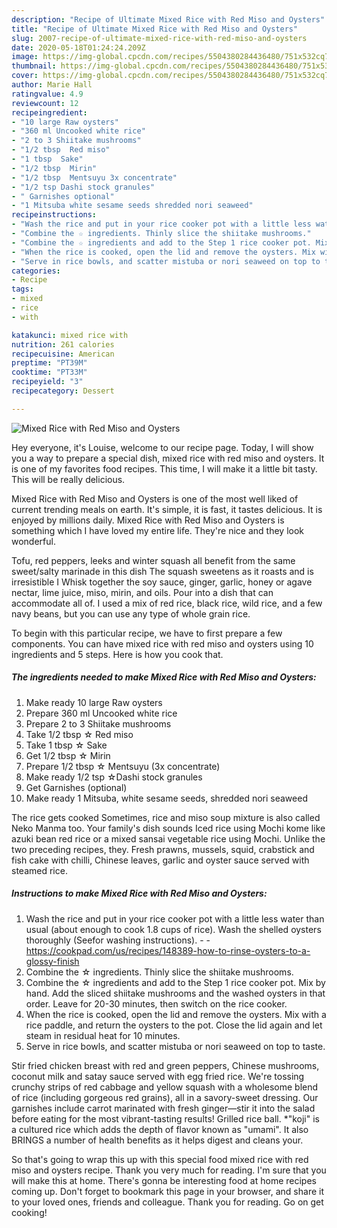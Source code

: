 ```yaml
---
description: "Recipe of Ultimate Mixed Rice with Red Miso and Oysters"
title: "Recipe of Ultimate Mixed Rice with Red Miso and Oysters"
slug: 2007-recipe-of-ultimate-mixed-rice-with-red-miso-and-oysters
date: 2020-05-18T01:24:24.209Z
image: https://img-global.cpcdn.com/recipes/5504380284436480/751x532cq70/mixed-rice-with-red-miso-and-oysters-recipe-main-photo.jpg
thumbnail: https://img-global.cpcdn.com/recipes/5504380284436480/751x532cq70/mixed-rice-with-red-miso-and-oysters-recipe-main-photo.jpg
cover: https://img-global.cpcdn.com/recipes/5504380284436480/751x532cq70/mixed-rice-with-red-miso-and-oysters-recipe-main-photo.jpg
author: Marie Hall
ratingvalue: 4.9
reviewcount: 12
recipeingredient:
- "10 large Raw oysters"
- "360 ml Uncooked white rice"
- "2 to 3 Shiitake mushrooms"
- "1/2 tbsp  Red miso"
- "1 tbsp  Sake"
- "1/2 tbsp  Mirin"
- "1/2 tbsp  Mentsuyu 3x concentrate"
- "1/2 tsp Dashi stock granules"
- " Garnishes optional"
- "1 Mitsuba white sesame seeds shredded nori seaweed"
recipeinstructions:
- "Wash the rice and put in your rice cooker pot with a little less water than usual (about enough to cook 1.8 cups of rice). Wash the shelled oysters thoroughly (Seefor washing instructions).  https://cookpad.com/us/recipes/148389-how-to-rinse-oysters-to-a-glossy-finish"
- "Combine the ☆ ingredients. Thinly slice the shiitake mushrooms."
- "Combine the ☆ ingredients and add to the Step 1 rice cooker pot. Mix by hand. Add the sliced shiitake mushrooms and the washed oysters in that order. Leave for 20-30 minutes, then switch on the rice cooker."
- "When the rice is cooked, open the lid and remove the oysters. Mix with a rice paddle, and return the oysters to the pot. Close the lid again and let steam in residual heat for 10 minutes."
- "Serve in rice bowls, and scatter mistuba or nori seaweed on top to taste."
categories:
- Recipe
tags:
- mixed
- rice
- with

katakunci: mixed rice with 
nutrition: 261 calories
recipecuisine: American
preptime: "PT39M"
cooktime: "PT33M"
recipeyield: "3"
recipecategory: Dessert

---
```



![Mixed Rice with Red Miso and Oysters](https://img-global.cpcdn.com/recipes/5504380284436480/751x532cq70/mixed-rice-with-red-miso-and-oysters-recipe-main-photo.jpg)

Hey everyone, it's Louise, welcome to our recipe page. Today, I will show you a way to prepare a special dish, mixed rice with red miso and oysters. It is one of my favorites food recipes. This time, I will make it a little bit tasty. This will be really delicious.

Mixed Rice with Red Miso and Oysters is one of the most well liked of current trending meals on earth. It's simple, it is fast, it tastes delicious. It is enjoyed by millions daily. Mixed Rice with Red Miso and Oysters is something which I have loved my entire life. They're nice and they look wonderful.

Tofu, red peppers, leeks and winter squash all benefit from the same sweet/salty marinade in this dish The squash sweetens as it roasts and is irresistible I Whisk together the soy sauce, ginger, garlic, honey or agave nectar, lime juice, miso, mirin, and oils. Pour into a dish that can accommodate all of. I used a mix of red rice, black rice, wild rice, and a few navy beans, but you can use any type of whole grain rice.


To begin with this particular recipe, we have to first prepare a few components. You can have mixed rice with red miso and oysters using 10 ingredients and 5 steps. Here is how you cook that.

<!--inarticleads1-->

##### The ingredients needed to make Mixed Rice with Red Miso and Oysters:

1. Make ready 10 large Raw oysters
1. Prepare 360 ml Uncooked white rice
1. Prepare 2 to 3 Shiitake mushrooms
1. Take 1/2 tbsp ☆ Red miso
1. Take 1 tbsp ☆ Sake
1. Get 1/2 tbsp ☆ Mirin
1. Prepare 1/2 tbsp ☆ Mentsuyu (3x concentrate)
1. Make ready 1/2 tsp ☆Dashi stock granules
1. Get  Garnishes (optional)
1. Make ready 1 Mitsuba, white sesame seeds, shredded nori seaweed


The rice gets cooked Sometimes, rice and miso soup mixture is also called Neko Manma too. Your family&#39;s dish sounds Iced rice using Mochi kome like azuki bean red rice or a mixed sansai vegetable rice using Mochi. Unlike the two preceding recipes, they. Fresh prawns, mussels, squid, crabstick and fish cake with chilli, Chinese leaves, garlic and oyster sauce served with steamed rice. 

<!--inarticleads2-->

##### Instructions to make Mixed Rice with Red Miso and Oysters:

1. Wash the rice and put in your rice cooker pot with a little less water than usual (about enough to cook 1.8 cups of rice). Wash the shelled oysters thoroughly (Seefor washing instructions). -  - https://cookpad.com/us/recipes/148389-how-to-rinse-oysters-to-a-glossy-finish
1. Combine the ☆ ingredients. Thinly slice the shiitake mushrooms.
1. Combine the ☆ ingredients and add to the Step 1 rice cooker pot. Mix by hand. Add the sliced shiitake mushrooms and the washed oysters in that order. Leave for 20-30 minutes, then switch on the rice cooker.
1. When the rice is cooked, open the lid and remove the oysters. Mix with a rice paddle, and return the oysters to the pot. Close the lid again and let steam in residual heat for 10 minutes.
1. Serve in rice bowls, and scatter mistuba or nori seaweed on top to taste.


Stir fried chicken breast with red and green peppers, Chinese mushrooms, coconut milk and satay sauce served with egg fried rice. We&#39;re tossing crunchy strips of red cabbage and yellow squash with a wholesome blend of rice (including gorgeous red grains)­, all in a savory-sweet dressing. Our garnishes include carrot marinated with fresh ginger—stir it into the salad before eating for the most vibrant-tasting results! Grilled rice ball. *&#34;koji&#34; is a cultured rice which adds the depth of flavor known as &#34;umami&#34;. It also BRINGS a number of health benefits as it helps digest and cleans your. 

So that's going to wrap this up with this special food mixed rice with red miso and oysters recipe. Thank you very much for reading. I'm sure that you will make this at home. There's gonna be interesting food at home recipes coming up. Don't forget to bookmark this page in your browser, and share it to your loved ones, friends and colleague. Thank you for reading. Go on get cooking!
